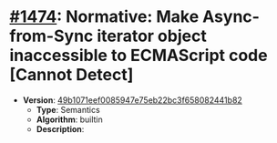 # [#1474](https://github.com/tc39/ecma262/pull/1474): Normative: Make Async-from-Sync iterator object inaccessible to ECMAScript code [Cannot Detect]

- **Version**: [49b1071eef0085947e75eb22bc3f658082441b82](https://github.com/tc39/ecma262/commits/49b1071eef0085947e75eb22bc3f658082441b82)
  - **Type**: Semantics
  - **Algorithm**: builtin
  - **Description**:


